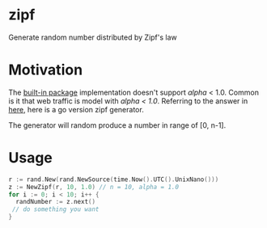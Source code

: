 # zipf
Generate random number distributed by Zipf's law

# Motivation
The [built-in package](https://golang.org/pkg/math/rand/#Zipf) implementation doesn't support *alpha* < 1.0.
Common is it that web traffic is model with *alpha < 1.0*.
Referring to the answer in [here](https://stackoverflow.com/questions/1366984/generate-random-numbers-distributed-by-zipf/),
here is a go version zipf generator.

The generator will random produce a number in range of [0, n-1].

# Usage

```go
r := rand.New(rand.NewSource(time.Now().UTC().UnixNano()))
z := NewZipf(r, 10, 1.0) // n = 10, alpha = 1.0
for i := 0; i < 10; i++ {
  randNumber := z.next()
 // do something you want
}
```
